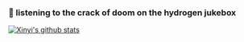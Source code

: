### 👋 listening to the crack of doom on the hydrogen jukebox



[![Xinyi's github stats](https://github-readme-stats.vercel.app/api?username=xinyixiang)](https://github.com/anuraghazra/github-readme-stats)
